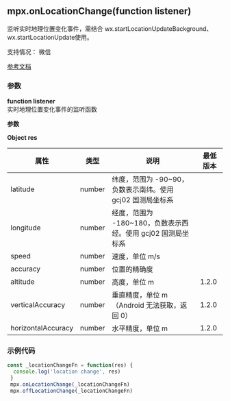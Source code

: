 ## mpx.onLocationChange(function listener)

监听实时地理位置变化事件，需结合 wx.startLocationUpdateBackground、wx.startLocationUpdate使用。

支持情况： 微信

[参考文档](https://developers.weixin.qq.com/miniprogram/dev/api/location/wx.onLocationChange.html)

### 参数

**function listener**\
实时地理位置变化事件的监听函数

**参数**

**Object res**


| 属性              | 类型   | 说明                                                         | 最低版本 |
| ----------------- | ------ | ------------------------------------------------------------ | -------- |
| latitude          | number | 纬度，范围为 -90~90，负数表示南纬。使用 gcj02 国测局坐标系    |          |
| longitude         | number | 经度，范围为 -180~180，负数表示西经。使用 gcj02 国测局坐标系  |          |
| speed             | number | 速度，单位 m/s                                               |          |
| accuracy          | number | 位置的精确度                                                 |          |
| altitude          | number | 高度，单位 m                                                 | 1.2.0    |
| verticalAccuracy  | number | 垂直精度，单位 m（Android 无法获取，返回 0）                 | 1.2.0    |
| horizontalAccuracy| number | 水平精度，单位 m                                             | 1.2.0    |


### 示例代码

```js
const _locationChangeFn = function(res) {
  console.log('location change', res)
 }
 mpx.onLocationChange(_locationChangeFn)
 mpx.offLocationChange(_locationChangeFn)
```